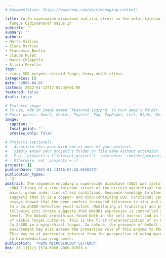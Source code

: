 ```yaml
---
# Documentation: https://wowchemy.com/docs/managing-content/

title: Cu,Zn superoxide dismutase and zinc stress in the metal-tolerant ericoid mycorrhizal
  fungus Oidiodendron maius Zn
subtitle: ''
summary: ''
authors:
- Marta Vallino
- Elena Martino
- Francesca Boella
- Claude Murat
- Marco Chiapello
- Silvia Perotto
tags:
- zinc; SOD enzyme; ericoid fungi; heavy metal stress
categories: []
date: '2009-04-01'
lastmod: 2022-01-13T17:05:34+01:00
featured: false
draft: false

# Featured image
# To use, add an image named `featured.jpg/png` to your page's folder.
# Focal points: Smart, Center, TopLeft, Top, TopRight, Left, Right, BottomLeft, Bottom, BottomRight.
image:
  caption: ''
  focal_point: ''
  preview_only: false

# Projects (optional).
#   Associate this post with one or more of your projects.
#   Simply enter your project's folder or file name without extension.
#   E.g. `projects = ["internal-project"]` references `content/project/deep-learning/index.md`.
#   Otherwise, set `projects = []`.
projects: []
publishDate: '2022-01-13T16:05:34.605615Z'
publication_types:
- '2'
abstract: The sequence encoding a superoxide dismutase (SOD) was isolated from the
  cDNA library of a zinc-tolerant strain of the ericoid mycorrhizal fungus Oidiodendron
  maius, grown under zinc-stress conditions. Sequence homology to other SODs strongly
  suggests that it is a copper- and zinc-containing SOD. Functional complementation
  assays showed that the gene confers increased tolerance to zinc and copper stress
  to a Cu,ZnSOD-defective yeast mutant. Monitoring of transcript and protein levels
  following zinc stress suggests that OmSOD1 expression is controlled at the transcriptional
  level. The OmSod1 protein was found both in the cell extract and in the growth medium
  of viable fungal cultures. This is the first characterization of an extracellular
  Cu,ZnSOD in a mycorrhizal fungus. In nature, the presence of OmSod1 in the extracellular
  environment may also extend the protective role of this enzyme to the plant symbiont.
  This may be of particular interest from the perspective of using mycorrhizal fungi
  in bioremediation programmes.
publication: '*FEMS MICROBIOLOGY LETTERS*'
doi: 10.1111/j.1574-6968.2009.01503.x
---
```

